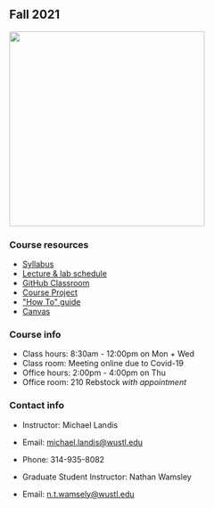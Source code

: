 ## Fall 2021

<img src="assets/home/biol4220_logo_trim.png" width="350"/>

### Course resources

* [Syllabus](https://docs.google.com/document/d/1KF-E33A-oBGcFqy7ovui8jmQMkstPyF4UUDU_Gf-kd0/edit?usp=sharing)
* [Lecture & lab schedule](course_schedule.md)
* [GitHub Classroom](https://classroom.github.com/classrooms/69019055-practical-bioinformatics-f2020)
* [Course Project](course_project.md)
* ["How To" guide](how_to_guide.md)
* [Canvas](https://wustl.instructure.com/courses/54531)

### Course info

* Class hours: 8:30am - 12:00pm on Mon + Wed
* Class room: Meeting online due to Covid-19
* Office hours: 2:00pm - 4:00pm on Thu
* Office room: 210 Rebstock *with appointment*

### Contact info

* Instructor: Michael Landis
* Email: michael.landis@wustl.edu
* Phone: 314-935-8082

* Graduate Student Instructor: Nathan Wamsley
* Email: n.t.wamsely@wustl.edu
